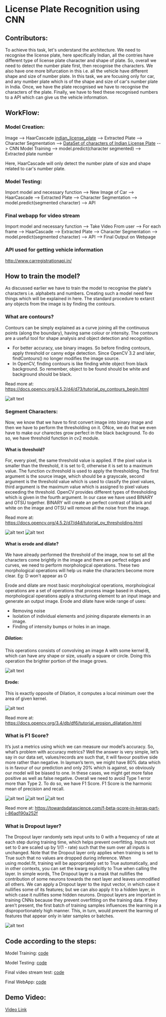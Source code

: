 # License Plate Recognition using CNN

## Contributors:


To achieve this task, let's understand the architecture. We need to recognise the license plate, here specifically Indian, all the contries have different type of license plate character and shape of plate.
So, overall we need to detect the number plate first, then recognise the characters. We also have one more bifurcation in this i.e. all the vehicle have different shape and size of number plate.
In this task, we are focusing only for car, and any number plate which is of the shape and size of car's number plate in India. Once, we have the plate recognised we have to recognise the characters of the plate.
Finally, we have to feed these recognised numbers to a API which can give us the vehicle information.

## WorkFlow:

### Model Creation:

Image --> HaarCascade [indian_license_plate](https://github.com/AnonMrNone/indian_licenseplate_recognition/blob/master/indian_license_plate.xml) --> Extracted Plate --> Character Segmentation --> [DataSet of characters of Indian License Plate](https://github.com/AnonMrNone/indian_licenseplate_recognition/tree/master/data/data) --> CNN Model Training --> model.predict(character segmented) --> Extracted plate number

Here, HaarCascade will only detect the number plate of size and shape related to car's number plate.

### Model Testing:

Import model and necessary function --> New Image of Car --> HaarCascade --> Extracted Plate --> Character Segmentation --> model.predict(segmented character) --> API

### Final webapp for video stream

Import model and necessary function --> Take Video From user --> For each frame --> HaarCascade --> Extracted Plate --> Character Segmentation --> model.predict(segmented character) --> API --> Final Output on Webpage

### API used for getting vehicle information

http://www.carregistrationapi.in/

## How to train the model?

As discussed earlier we have to train the model to recognise the plate's characters i.e. alphabets and numbers. Creating such a model need few things which will be explained in here.
The standard procedure to extarct any objects from the image is by finding the contours.

### What are contours?

Contours can be simply explained as a curve joining all the continuous points (along the boundary), having same colour or intensity. The contours are a useful tool for shape analysis and object detection and recognition.
* For better accuracy, use binary images. So before finding contours, apply threshold or canny edge detection. Since OpenCV 3.2 and later, findContours() no longer modifies the image source.
* In OpenCV, finding contours is like finding white object from black background. So remember, object to be found should be white and background should be black.

Read more at: https://docs.opencv.org/4.5.2/d4/d73/tutorial_py_contours_begin.html

![alt text](https://github.com/AnonMrNone/indian_licenseplate_recognition/blob/master/readme_images/What%20are%20contours.png)

### Segment Characters:

Now, we know that we have to first convert image into binary image and then we have to perform the thresholding on it. ONce, we do that we even have to make our charectes grow perfect in the black background.
To do so, we have threshold function in cv2 module.

#### What is threshold?

For, every pixel, the same threshold value is applied. If the pixel value is smaller than the threshold, it is set to 0, otherwise it is set to a maximum value. The function cv.threshold is used to apply the thresholding. The first argument is the source image, which should be a grayscale, second argument is the threshold value which is used to classify the pixel values, third argument is the maximum value which is assigned to pixel values exceeding the threshold. OpenCV provides different types of thresholding which is given in the fourth argument.
In our case we have used BINARY and OTSU together. BINARY will create an perfect contrast of black and white on the image and OTSU will remove all the noise from the image.

Read more at: https://docs.opencv.org/4.5.2/d7/d4d/tutorial_py_thresholding.html

![alt text](https://github.com/AnonMrNone/indian_licenseplate_recognition/blob/master/readme_images/Binary.png)
![alt text](https://github.com/AnonMrNone/indian_licenseplate_recognition/blob/master/readme_images/otsu.png)

#### What is erode and dilate?

We have already performed the threshold of the image, now to set all the characters come brightly in the image and there are perfect edges and curves, we need to perform morphological operations.
These two morphological operations will help us make the characters become more clear. Eg: D won't appear as O 

Erode and dilate are most basic morphological operations, morphological operations are a set of operations that process image based in shapes, morphological operations apply a structuring element to an input image and generate an output image. Erode and dilate have wide range of uses:
* Removing noise
* Isolation of individual elements and joining disparate elements in an image.
* Finding of intensity bumps or holes in an image.

##### Dilation:

This operations consists of convolving an image A with some kernel B, which can have any shape or size, usually a square or circle.
Doing this operation the brighter portion of the image grows.

![alt text](https://github.com/AnonMrNone/indian_licenseplate_recognition/blob/master/readme_images/dilate.png)

#### Erode:

This is exactly opposite of Dilation, it computes a local minimum over the area of given kernel.

![alt text](https://github.com/AnonMrNone/indian_licenseplate_recognition/blob/master/readme_images/erode.png)

Read more at: https://docs.opencv.org/3.4/db/df6/tutorial_erosion_dilatation.html

### What is F1 Score?

It’s just a metrics using which we can measure our model’s accuracy. So, what’s problem with accuracy metrics? Well the answer is very simple, let’s say in our data set, values/records are such that, it will favour positive side more rather than negative. In layman’s term, we might have 80% data which is in favour of our prediction and only 20% which is against, so obviously our model will be biased to one. In these cases, we might get more false positive as well as false negative. Overall we need to avoid Type 1 error more than Type 2. To do so, we have F1 Score. F1 Score is the harmonic mean of precision and recall.

![alt text](https://github.com/AnonMrNone/indian_licenseplate_recognition/blob/master/readme_images/precision_recall.png)
![alt text](https://github.com/AnonMrNone/indian_licenseplate_recognition/blob/master/readme_images/f1score.png)
![alt text](https://github.com/AnonMrNone/indian_licenseplate_recognition/blob/master/readme_images/f1beta.png)

Read more at: https://towardsdatascience.com/f-beta-score-in-keras-part-i-86ad190a252f

### What is Dropout layer?

The Dropout layer randomly sets input units to 0 with a frequency of rate at each step during training time, which helps prevent overfitting. Inputs not set to 0 are scaled up by 1/(1 - rate) such that the sum over all inputs is unchanged.
Note that the Dropout layer only applies when training is set to True such that no values are dropped during inference. When using model.fit, training will be appropriately set to True automatically, and in other contexts, you can set the kwarg explicitly to True when calling the layer.
In simple words, The Dropout layer is a mask that nullifies the contribution of some neurons towards the next layer and leaves unmodified all others. We can apply a Dropout layer to the input vector, in which case it nullifies some of its features; but we can also apply it to a hidden layer, in which case it nullifies some hidden neurons.
Dropout layers are important in training CNNs because they prevent overfitting on the training data. If they aren’t present, the first batch of training samples influences the learning in a disproportionately high manner. This, in turn, would prevent the learning of features that appear only in later samples or batches.

![alt text](https://github.com/AnonMrNone/indian_licenseplate_recognition/blob/master/readme_images/droupout.png)

## Code according to the steps:

Model Training: [code](https://github.com/AnonMrNone/indian_licenseplate_recognition/blob/master/license_recognition.ipynb)

Model Testing: [code](https://github.com/AnonMrNone/indian_licenseplate_recognition/blob/master/testing_of_model.ipynb)

Final video stream test: [code](https://github.com/AnonMrNone/indian_licenseplate_recognition/blob/master/testing_of_model_video_live_stream.ipynb)

Final WebApp: [code](https://github.com/AnonMrNone/indian_licenseplate_recognition/tree/master/license-webapp)

## Demo Video:

[Video Link](https://github.com/AnonMrNone/indian_licenseplate_recognition/blob/master/license-webapp/Demo-Video.mp4)
